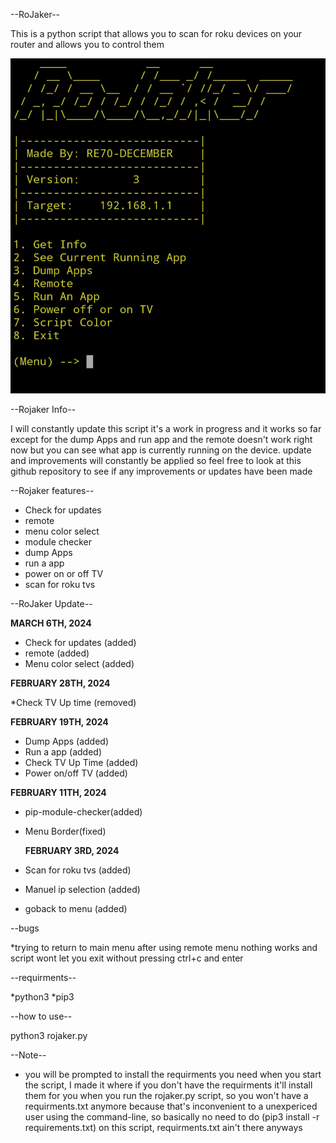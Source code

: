 --RoJaker--

This is a python script that allows you to scan for roku devices on your router and allows you to control them 

![Screenshot](Screenshot_20240306_094039_Termux.jpg)

--Rojaker Info--

I will constantly update this script it's a work in progress and it works so far except for the dump Apps and run app and the remote doesn't work right now but you can see what app is currently running on the device. update and improvements will constantly be applied so feel free to look at this github repository to see if any improvements or updates have been made 

--Rojaker features--
* Check for updates 
* remote
* menu color select
* module checker
* dump Apps
* run a app
* power on or off TV
* scan for roku tvs 

--RoJaker Update-- 

**MARCH 6TH, 2024**
* Check for updates (added)
* remote (added)
* Menu color select (added)


**FEBRUARY 28TH, 2024**

*Check TV Up time (removed)



**FEBRUARY 19TH, 2024**
* Dump Apps (added)
* Run a app (added)
* Check TV Up Time (added)
* Power on/off TV (added)


 **FEBRUARY 11TH, 2024**
* pip-module-checker(added)
* Menu Border(fixed) 

  **FEBRUARY 3RD, 2024**
* Scan for roku tvs (added)
* Manuel ip selection (added)
* goback to menu (added)

--bugs

*trying to return to main menu after using remote menu nothing works and script wont let you exit without pressing ctrl+c and enter


--requirments--

*python3
*pip3

--how to use--

python3 rojaker.py

--Note--

* you will be prompted to install the requirments you need when you start the script, I made it where if you don't have the requirments it'll install them for you when you run the rojaker.py script, so you won't have a requirments.txt anymore because that's inconvenient to a unexpericed user using the command-line, so basically no need to do (pip3 install -r requirements.txt) on this script, requirments.txt ain't there anyways 
